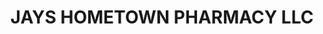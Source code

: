 ---
title: "JAYS HOMETOWN PHARMACY LLC"
url: /morganton/jays-hometown-pharmacy-llc/
shop: Drogerie
---